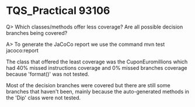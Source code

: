 # TQS_Practical 93106

Q> Which classes/methods offer less coverage? Are all possible decision branches being covered?

A> To generate the JaCoCo report we use the command mvn test jacoco:report

The class that offered the least coverage was the CuponEuromillions which had 40% missed instructions coverage and 0% missed branches coverage because 'format()' was not tested.

Most of the decision branches were covered but there are still some branches that haven't been, mainly because the auto-generated methods in the 'Dip' class were not tested.
